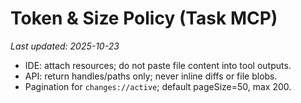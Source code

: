 # Token & Size Policy (Task MCP)

_Last updated: 2025-10-23_

- IDE: attach resources; do not paste file content into tool outputs.
- API: return handles/paths only; never inline diffs or file blobs.
- Pagination for `changes://active`; default pageSize=50, max 200.
